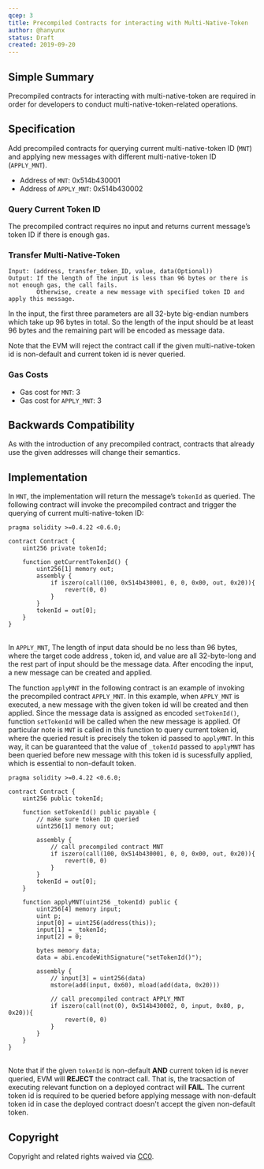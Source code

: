 ```yaml
---
qcep: 3
title: Precompiled Contracts for interacting with Multi-Native-Token
author: @hanyunx
status: Draft
created: 2019-09-20
---
```


## Simple Summary
Precompiled contracts for interacting with multi-native-token are required in order for developers to conduct multi-native-token-related operations.

## Specification
Add precompiled contracts for querying current multi-native-token ID (`MNT`) and applying new messages with different multi-native-token ID (`APPLY_MNT`).

- Address of `MNT`: 0x514b430001
- Address of `APPLY_MNT`: 0x514b430002

### Query Current Token ID
The precompiled contract requires no input and returns current message’s token ID if there is enough gas.

### Transfer Multi-Native-Token
```
Input: (address, transfer_token_ID, value, data(Optional))
Output: If the length of the input is less than 96 bytes or there is not enough gas, the call fails.
        Otherwise, create a new message with specified token ID and apply this message.
```
In the input, the first three parameters are all 32-byte big-endian numbers which take up 96 bytes in total. So the length of the input should be at least 96 bytes and the remaining part will be encoded as message data.

Note that the EVM will reject the contract call if the given multi-native-token id is non-default and current token id is never queried.

### Gas Costs
- Gas cost for `MNT`: 3
- Gas cost for `APPLY_MNT`: 3

## Backwards Compatibility
As with the introduction of any precompiled contract, contracts that already use the given addresses will change their semantics.

## Implementation
In `MNT`, the implementation will return the message’s `tokenId` as queried.
The following contract will invoke the precompiled contract and trigger the querying of current multi-native-token ID:
```
pragma solidity >=0.4.22 <0.6.0;

contract Contract {
    uint256 private tokenId;

    function getCurrentTokenId() {
        uint256[1] memory out;
        assembly {
            if iszero(call(100, 0x514b430001, 0, 0, 0x00, out, 0x20)){
                revert(0, 0)
            }
        }
        tokenId = out[0];
    }
}
```

\
In `APPLY_MNT`, The length of input data should be no less than 96 bytes, where the target code address , token id, and value are all 32-byte-long and the rest part of input should be the message data.
After encoding the input, a new message can be created and applied.

The function `applyMNT` in the following contract is an example of invoking the precompiled contract `APPLY_MNT`. In this example, when `APPLY_MNT` is executed, a new message with the given token id will be created and then applied. Since the message data is assigned as encoded `setTokenId()`, function `setTokenId` will be called when the new message is applied. Of particular note is `MNT` is called in this function to query current token id, where the queried result is precisely the token id passed to `applyMNT`. In this way, it can be guaranteed that the value of `_tokenId` passed to `applyMNT` has been queried before new message with this token id is sucessfully applied, which is essential to non-default token.
```
pragma solidity >=0.4.22 <0.6.0;

contract Contract {
    uint256 public tokenId;

    function setTokenId() public payable {
        // make sure token ID queried
        uint256[1] memory out;
        
        assembly {
            // call precompiled contract MNT
            if iszero(call(100, 0x514b430001, 0, 0, 0x00, out, 0x20)){
                revert(0, 0)
            }
        }
        tokenId = out[0];
    }

    function applyMNT(uint256 _tokenId) public {
        uint256[4] memory input;
        uint p;
        input[0] = uint256(address(this));
        input[1] = _tokenId;
        input[2] = 0;

        bytes memory data;
        data = abi.encodeWithSignature("setTokenId()");

        assembly {
            // input[3] = uint256(data)
            mstore(add(input, 0x60), mload(add(data, 0x20)))

            // call precompiled contract APPLY_MNT
            if iszero(call(not(0), 0x514b430002, 0, input, 0x80, p, 0x20)){
                revert(0, 0)
            }
        }
    }
}
```

\
Note that if the given `tokenId` is non-default **AND** current token id is never queried, EVM will **REJECT** the contract call. That is, the tracsaction of executing relevant function on a deployed contract will **FAIL**. The current token id is required to be queried before applying message with non-default token id in case the deployed contract doesn't accept the given non-default token.

## Copyright
Copyright and related rights waived via [CC0](https://creativecommons.org/publicdomain/zero/1.0/).
